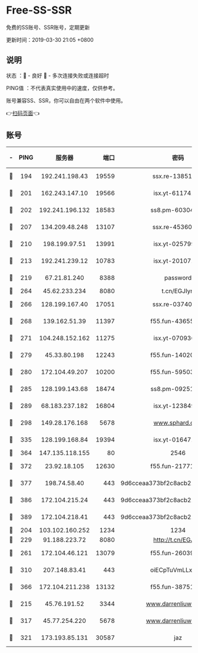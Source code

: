 # Free-SS-SSR

免费的SS账号、SSR账号，定期更新

更新时间：2019-03-30 21:05 +0800

## 说明

状态     ：🙂 - 良好 🙁 - 多次连接失败或连接超时

PING值   ：不代表真实使用中的速度，仅供参考。

账号兼容SS、SSR，你可以自由在两个软件中使用。

👉[扫码页面](https://liesauer.github.io/Free-SS-SSR/)👈

## 账号

|-|PING|服务器|端口|密码|加密方式|区域|
|:----:|:----:|:-----:|-----:|:----:|:----:|:----:|
|🙂|194|192.241.198.43|19559|ssx.re-13851105|aes-256-cfb|US|
|🙂|201|162.243.147.10|19566|isx.yt-61174147|aes-256-cfb|US|
|🙂|202|192.241.196.132|18583|ss8.pm-60304703|aes-256-cfb|US|
|🙂|207|134.209.48.248|13107|ssx.re-45360921|aes-256-cfb|US|
|🙂|210|198.199.97.51|13991|isx.yt-02579983|aes-256-cfb|US|
|🙂|213|192.241.239.12|10783|isx.yt-20107100|aes-256-cfb|US|
|🙂|219|67.21.81.240|8388|password|aes-256-cfb|US|
|🙂|264|45.62.233.234|8080|t.cn/EGJIyrl|rc4-md5|CA|
|🙂|266|128.199.167.40|17051|ssx.re-03740989|aes-256-cfb|SG|
|🙂|268|139.162.51.39|11397|f55.fun-43655311|aes-256-cfb|SG|
|🙂|271|104.248.152.162|11275|isx.yt-07093642|aes-256-cfb|SG|
|🙂|279|45.33.80.198|12243|f55.fun-14020939|aes-256-cfb|US|
|🙂|280|172.104.49.207|10200|f55.fun-59503435|aes-256-cfb|SG|
|🙂|285|128.199.143.68|18474|ss8.pm-09251863|aes-256-cfb|SG|
|🙂|289|68.183.237.182|16804|isx.yt-12384975|aes-256-cfb|SG|
|🙂|298|149.28.176.168|5678|www.sphard.com|aes-256-cfb|AU|
|🙂|335|128.199.168.84|19394|isx.yt-01647188|aes-256-cfb|SG|
|🙂|364|147.135.118.155|80|2546|chacha20|US|
|🙂|372|23.92.18.105|12630|f55.fun-21771517|aes-256-cfb|US|
|🙂|377|198.74.58.40|443|9d6cceaa373bf2c8acb22e60b6a58be6|aes-256-cfb|US|
|🙂|386|172.104.215.24|443|9d6cceaa373bf2c8acb22e60b6a58be6|aes-256-cfb|US|
|🙂|389|172.104.218.41|443|9d6cceaa373bf2c8acb22e60b6a58be6|aes-256-cfb|US|
|🙂|204|103.102.160.252|1234|1234|rc4-md5|JP|
|🙂|229|91.188.223.72|8080|http://t.cn/EGJIyrl|rc4-md5|RU|
|🙂|261|172.104.46.121|13079|f55.fun-26039696|aes-256-cfb|SG|
|🙂|310|207.148.83.41|443|oiECpTuVmLLxk4Ts|aes-256-cfb|AU|
|🙂|366|172.104.211.238|13132|f55.fun-38751809|aes-256-cfb|US|
|🙁|215|45.76.191.52|3344|www.darrenliuwei.com|aes-256-cfb|JP|
|🙁|317|45.77.254.220|5678|www.darrenliuwei.com|aes-256-cfb|SG|
|🙁|321|173.193.85.131|30587|jaz|aes-256-cfb|US|
